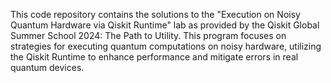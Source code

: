 This code repository contains the solutions to the "Execution on Noisy Quantum Hardware via Qiskit Runtime" lab as provided by the Qiskit Global Summer School 2024: The Path to Utility. This program focuses on strategies for executing quantum computations on noisy hardware, utilizing the Qiskit Runtime to enhance performance and mitigate errors in real quantum devices.
